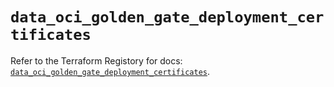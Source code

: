 # `data_oci_golden_gate_deployment_certificates`

Refer to the Terraform Registory for docs: [`data_oci_golden_gate_deployment_certificates`](https://registry.terraform.io/providers/oracle/oci/6.18.0/docs/data-sources/golden_gate_deployment_certificates).
